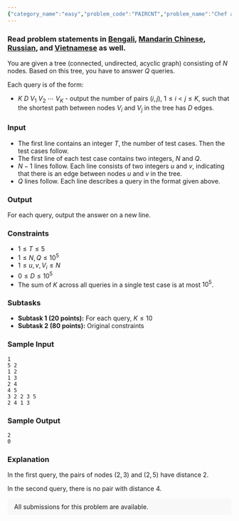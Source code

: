 ```yaml
---
{"category_name":"easy","problem_code":"PAIRCNT","problem_name":"Chef and Pairs","problemComponents":{"constraints":"","constraintsState":false,"subtasks":"","subtasksState":false,"inputFormat":"","inputFormatState":false,"outputFormat":"","outputFormatState":false,"sampleTestCases":{}},"video_editorial_url":"","languages_supported":{"0":"CPP14","1":"C","2":"JAVA","3":"PYTH 3.6","4":"CPP17","5":"PYTH","6":"PYP3","7":"CS2","8":"ADA","9":"PYPY","10":"TEXT","11":"PAS fpc","12":"NODEJS","13":"RUBY","14":"PHP","15":"GO","16":"HASK","17":"TCL","18":"PERL","19":"SCALA","20":"LUA","21":"kotlin","22":"BASH","23":"JS","24":"LISP sbcl","25":"rust","26":"PAS gpc","27":"BF","28":"CLOJ","29":"R","30":"D","31":"CAML","32":"FORT","33":"ASM","34":"swift","35":"FS","36":"WSPC","37":"LISP clisp","38":"SQL","39":"SCM guile","40":"PERL6","41":"ERL","42":"CLPS","43":"ICK","44":"NICE","45":"PRLG","46":"ICON","47":"COB","48":"SCM chicken","49":"PIKE","50":"SCM qobi","51":"ST","52":"SQLQ","53":"NEM"},"max_timelimit":4,"source_sizelimit":50000,"problem_author":"aryanag_adm","problem_tester":"","date_added":"24-06-2021","tags":{"0":"aryanag_adm","1":"easy","2":"july21","3":"small"},"problem_difficulty_level":"Easy-Medium","best_tag":"Small To Large","editorial_url":"https://discuss.codechef.com/problems/PAIRCNT","time":{"view_start_date":1626082200,"submit_start_date":1626082200,"visible_start_date":1626082200,"end_date":1735669800},"is_direct_submittable":false,"problemDiscussURL":"https://discuss.codechef.com/search?q=PAIRCNT","is_proctored":false,"visitedContests":{},"layout":"problem"}
---
```

### Read problem statements in [Bengali](https://www.codechef.com/download/translated/JULY21/bengali/PAIRCNT.pdf), [Mandarin Chinese](https://www.codechef.com/download/translated/JULY21/mandarin/PAIRCNT.pdf), [Russian](https://www.codechef.com/download/translated/JULY21/russian/PAIRCNT.pdf), and [Vietnamese](https://www.codechef.com/download/translated/JULY21/vietnamese/PAIRCNT.pdf) as well.

You are given a tree (connected, undirected, acyclic graph) consisting of $N$ nodes. Based on this tree, you have to answer $Q$ queries. 

Each query is of the form:

- $K\ D\  V_1\ V_2\ \cdots\ V_K$ - output the number of pairs $(i, j)$, $1 \leq i \lt j \leq K$, such that the shortest path between nodes $V_i$ and $V_j$ in the tree has $D$ edges.

### Input

- The first line contains an integer $T$, the number of test cases. Then the test cases follow.
- The first line of each test case contains two integers, $N$ and $Q$.
- $N - 1$ lines follow. Each line consists of two integers $u$ and $v$, indicating that there is an edge between nodes $u$ and $v$ in the tree. 
- $Q$ lines follow. Each line describes a query in the format given above.

### Output
For each query, output the answer on a new line.

### Constraints
- $1 \leq T \leq 5$
- $1 \leq N, Q \leq 10^5$
- $1 \leq u, v, V_i \leq N$
- $0 \leq D \leq 10^5$
- The sum of $K$ across all queries in a single test case is at most $10^5$.  

### Subtasks
- **Subtask 1 (20 points):** For each query, $K \leq 10$
- **Subtask 2 (80 points):** Original constraints

### Sample Input
```
1
5 2
1 2
1 3
2 4
4 5
3 2 2 3 5
2 4 1 3
```

### Sample Output
```
2
0
```

### Explanation

In the first query, the pairs of nodes $(2, 3)$ and $(2, 5)$ have distance $2$.

In the second query, there is no pair with distance $4$.

<aside style='background: #f8f8f8;padding: 10px 15px;'><div>All submissions for this problem are available.</div></aside>